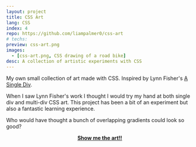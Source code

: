 ```yaml
---
layout: project
title: CSS Art
lang: CSS
index: 4
repo: https://github.com/liampalmer0/css-art
# techs:
preview: css-art.png
images:
  - [css-art.png, CSS drawing of a road bike]
desc: A collection of artistic experiments with CSS
---
```


My own small collection of art made with CSS. Inspired by Lynn Fisher's [A Single Div](https://a.singlediv.com/).

When I saw Lynn Fisher's work I thought I would try my hand at both single div and multi-div CSS art. This project has been a bit of an experiment but also a fantastic learning experience.

Who would have thought a bunch of overlapping gradients could look so good?

<p style="text-align: center; font-weight:bold"><a href="/projects/css-art/gallery.html">Show me the art!!</a></p>
